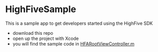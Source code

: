 HighFiveSample
==============

This is a sample app to get developers started using the HighFive SDK

- download this repo
- open up the project with Xcode
- you will find the sample code in [HFARootViewController.m](https://github.com/HighFiveMobile/HighFiveSample/blob/master/HighFiveSample/HFARootViewController.m)
